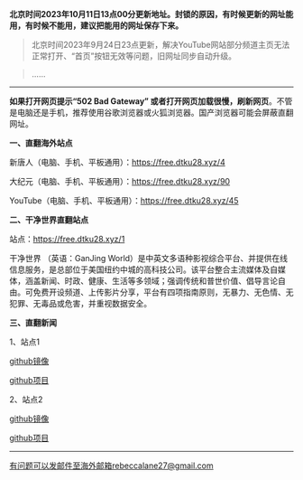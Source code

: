 **北京时间2023年10月11日13点00分更新地址。封锁的原因，有时候更新的网址能用，有时候不能用，建议把能用的网址保存下来。**

> 北京时间2023年9月24日23点更新，解决YouTube网站部分频道主页无法正常打开、“首页”按钮无效等问题，旧网址同步自动升级。

> ......

***

**如果打开网页提示“502 Bad Gateway” 或者打开网页加载很慢，刷新网页**。不管是电脑还是手机，推荐使用谷歌浏览器或火狐浏览器。国产浏览器可能会屏蔽直翻网址。

**一、直翻海外站点**

新唐人（电脑、手机、平板通用）：https://free.dtku28.xyz/4

大纪元（电脑、手机、平板通用）：https://free.dtku28.xyz/90

YouTube（电脑、手机、平板通用）：https://free.dtku28.xyz/45


**二、干净世界直翻站点**

站点：https://free.dtku28.xyz/1

干净世界 （英语：GanJing World）是中英文多语种影视综合平台、并提供在线信息服务，是总部位于美国纽约中城的高科技公司。该平台整合主流媒体及自媒体，涵盖新闻、时政、健康、生活等多领域；强调传统和普世价值、倡导言论自由。可免费开设频道、上传影片分享，平台有四项指南原则，无暴力、无色情、无犯罪、无毒品或危害，并重视数据安全。


**三、直翻新闻**

1、站点1

[github镜像](https://freek1.xyz/epic-marker/epoch-news/blob/master/README.md)

[github项目](https://github.com/epic-marker/epoch-news/blob/master/README.md)

2、站点2

[github镜像](https://freek1.xyz/duty-machine/news/blob/main/README.md)

[github项目](https://github.com/duty-machine/news/blob/main/README.md)

***


有问题可以发邮件至海外邮箱rebeccalane27@gmail.com